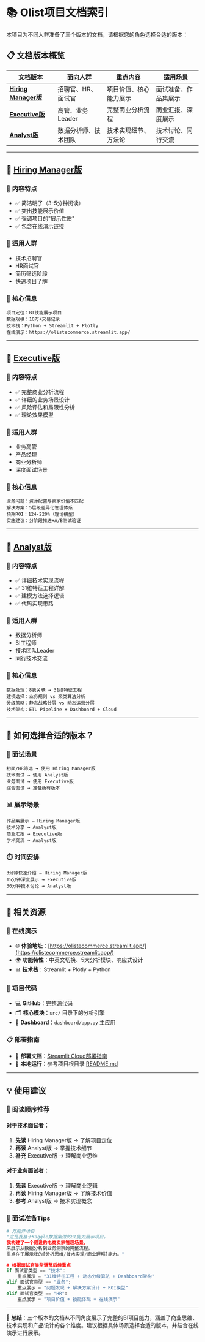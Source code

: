 # 📚 Olist项目文档索引

本项目为不同人群准备了三个版本的文档，请根据您的角色选择合适的版本：

## 📋 文档版本概览

| 文档版本 | 面向人群 | 重点内容 | 适用场景 |
|---------|---------|----------|----------|
| **[Hiring Manager版](Executive_Summary_Brief.md)** | 招聘官、HR、面试官 | 项目价值、核心能力展示 | 面试准备、作品集展示 |
| **[Executive版](Executive_Summary.md)** | 高管、业务Leader | 完整商业分析流程 | 商业汇报、深度展示 |
| **[Analyst版](Technical_Methodology.md)** | 数据分析师、技术团队 | 技术实现细节、方法论 | 技术讨论、同行交流 |

---

## 🎯 **[Hiring Manager版](Executive_Summary_Brief.md)**

### 📝 **内容特点**
- ✅ 简洁明了（3-5分钟阅读）
- ✅ 突出技能展示价值
- ✅ 强调项目的"展示性质"
- ✅ 包含在线演示链接

### 👥 **适用人群**
- 技术招聘官
- HR面试官
- 简历筛选阶段
- 快速项目了解

### 🎪 **核心信息**
```
项目定位：BI技能展示项目
数据规模：10万+交易记录
技术栈：Python + Streamlit + Plotly
在线演示：https://olistecommerce.streamlit.app/
```

---

## 💼 **[Executive版](Executive_Summary.md)**

### 📝 **内容特点**
- ✅ 完整商业分析流程
- ✅ 详细的业务场景设计
- ✅ 风险评估和局限性分析
- ✅ 理论效果模型

### 👥 **适用人群**
- 业务高管
- 产品经理
- 商业分析师
- 深度面试场景

### 🎪 **核心信息**
```
业务问题：资源配置与卖家价值不匹配
解决方案：5层级差异化管理体系
预期ROI：124-220%（理论模型）
实施建议：分阶段推进+A/B测试验证
```

---

## 🔬 **[Analyst版](Technical_Methodology.md)**

### 📝 **内容特点**
- ✅ 详细技术实现流程
- ✅ 31维特征工程详解
- ✅ 建模方法选择逻辑
- ✅ 代码实现思路

### 👥 **适用人群**
- 数据分析师
- BI工程师
- 技术团队Leader
- 同行技术交流

### 🎪 **核心信息**
```
数据处理：8表关联 → 31维特征工程
建模选择：业务规则 vs 聚类算法分析
分级策略：静态战略分层 vs 动态运营分层
技术架构：ETL Pipeline + Dashboard + Cloud
```

---

## 🌟 **如何选择合适的版本？**

### 🚀 **面试场景**
```
初面/HR筛选 → 使用 Hiring Manager版
技术面试 → 使用 Analyst版  
业务面试 → 使用 Executive版
综合面试 → 准备所有版本
```

### 📊 **展示场景**
```
作品集展示 → Hiring Manager版
技术分享 → Analyst版
商业汇报 → Executive版
学术交流 → Analyst版
```

### ⏱️ **时间安排**
```
3分钟快速介绍 → Hiring Manager版
15分钟深度展示 → Executive版
30分钟技术讨论 → Analyst版
```

---

## 🔗 **相关资源**

### 📱 **在线演示**
- 🌐 **体验地址**：[https://olistecommerce.streamlit.app/](https://olistecommerce.streamlit.app/)
- 🌍 **功能特性**：中英文切换、5大分析模块、响应式设计
- 📊 **技术栈**：Streamlit + Plotly + Python

### 📁 **项目代码**
- 💻 **GitHub**：[完整源代码](../README.md)
- 🗂️ **核心模块**：`src/` 目录下的分析引擎
- 🎨 **Dashboard**：`dashboard/app.py` 主应用

### 📋 **部署指南**
- 🚀 **部署文档**：[Streamlit Cloud部署指南](STREAMLIT_DEPLOYMENT_GUIDE.md)
- 🔧 **本地运行**：参考项目根目录 [README.md](../README.md)

---

## 💡 **使用建议**

### 📖 **阅读顺序推荐**

#### 对于技术面试者：
1. **先读** Hiring Manager版 → 了解项目定位
2. **再读** Analyst版 → 掌握技术细节  
3. **补充** Executive版 → 理解商业思维

#### 对于业务面试者：
1. **先读** Executive版 → 理解商业逻辑
2. **再读** Hiring Manager版 → 了解技术价值
3. **参考** Analyst版 → 技术实现概念

### 🎯 **面试准备Tips**

```python
# 万能开场白
"这是我基于Kaggle数据集做的BI能力展示项目。
我构建了一个假设的电商卖家管理场景，
来展示从数据分析到业务洞察的完整流程。
重点在于展示我的[分析思维/技术实现/商业理解]能力。"

# 根据面试官类型调整后续重点
if 面试官类型 == "技术":
    重点展示 = "31维特征工程 + 动态分级算法 + Dashboard架构"
elif 面试官类型 == "业务":
    重点展示 = "问题发现 + 解决方案设计 + ROI模型"
elif 面试官类型 == "HR":
    重点展示 = "项目价值 + 技能体现 + 在线演示"
```

---

**🎉 总结**：三个版本的文档从不同角度展示了完整的BI项目能力，涵盖了商业思维、技术实现和产品设计的各个维度。建议根据具体场景选择合适的版本，并结合在线演示进行展示。 